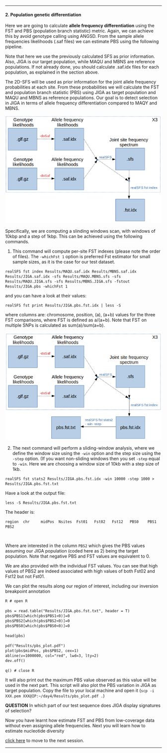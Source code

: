 ------------------------------------

#### 2. Population genetic differentiation

Here we are going to calculate **allele frequency differentiation** using the FST and PBS (population branch statistic) metric.
Again, we can achieve this by avoid genotype calling using ANGSD.
From the sample allele frequencies likelihoods (.saf files) we can estimate PBS using the following pipeline.

Note that here we use the previously calculated SFS as prior information.
Also, JIGA is our target population, while MAQU and MBNS are reference populations.
If not already done, you should calculate .saf.idx files for each population, as explained in the section above.

The 2D-SFS will be used as prior information for the joint allele frequency probabilities at each site.
From these probabilities we will calculate the FST and population branch statistic (PBS) using JIGA as target population and MAQU and MBNS as reference populations.
Our goal is to detect selection in JIGA in terms of allele frequency differentiation compared to MAQY and MBNS. 

![stats2_bis](../files/stats2_bis.png)

Specifically, we are computing a slinding windows scan, with windows of 10kbp and a step of 1kbp.
This can be achieved using the following commands.

1) This command will compute per-site FST indexes (please note the order of files). The `-whichFst 1` option is preferred Fst estimator for small sample sizes, as it is the case for our test dataset.
```
realSFS fst index Results/MAQU.saf.idx Results/MBNS.saf.idx Results/JIGA.saf.idx -sfs Results/MAQU.MBNS.sfs -sfs Results/MAQU.JIGA.sfs -sfs Results/MBNS.JIGA.sfs -fstout Results/JIGA.pbs -whichFst 1
```
and you can have a look at their values:
```
realSFS fst print Results/JIGA.pbs.fst.idx | less -S
```
where columns are: chromosome, position, (a), (a+b) values for the three FST comparisons, where FST is defined as a/(a+b).
Note that FST on multiple SNPs is calculated as sum(a)/sum(a+b).

![stats2_tris](../files/stats2_tris.png)

2) The next command will perform a sliding-window analysis, where we define the window size using the `-win` option and the step size using the `-step` option. (If you want non-sliding windows then you set `-step` equal to `-win`. Here we are choosing a window size of 10kb with a step size of 1kb.
```
realSFS fst stats2 Results/JIGA.pbs.fst.idx -win 10000 -step 1000 > Results/JIGA.pbs.fst.txt
```

Have a look at the output file:
```
less -S Results/JIGA.pbs.fst.txt
```
The header is:
```
region  chr     midPos  Nsites  Fst01   Fst02   Fst12   PBS0    PBS1    PBS2
```


<br>

Where are interested in the column `PBS2` which gives the PBS values assuming our JIGA population (coded here as 2) being the target population.
Note that negative PBS and FST values are equivalent to 0.

We are also provided with the individual FST values.
You can see that high values of PBS2 are indeed associated with high values of both Fst02 and Fst12 but not Fst01.

We can plot the results along our region of interest, including our inversion breakpoint annotation 
```
R # open R

pbs = read.table("Results/JIGA.pbs.fst.txt", header = T)
pbs$PBS1[which(pbs$PBS1<0)]=0
pbs$PBS2[which(pbs$PBS2<0)]=0
pbs$PBS0[which(pbs$PBS0<0)]=0

head(pbs)

pdf("Results/pbs_plot.pdf")
plot(pbs$midPos, pbs$PBS2, cex=1)
abline(v=1000000, col="red", lwd=3, lty=2)
dev.off() 

q() # close R
```

It will also print out the maximum PBS value observed as this value will be used in the next part.
This script will also plot the PBS variation in JIGA as target population.
Copy the file to your local machine and open it (```scp -i XXX.pem XXX@IP:~/day4/Results/pbs_plot.pdf .```)

**QUESTION**
In which part of our test sequence does JIGA display signatures of selection?

Now you have learnt how estimate FST and PBS from low-coverage data without even assigning allele frequencies.
Next you will learn how to estimate nucleotide diversity 

[click here](https://github.com/nt246/lcwgs-guide-tutorial/blob/main/tutorial4_selection/markdowns/03_diversity.md) to move to the next session.

-------------------------



